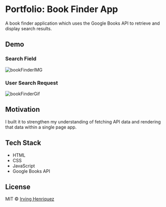 # Portfolio: Book Finder App

A book finder application which uses the Google Books API to retrieve and display search results.

## Demo

### Search Field
![bookFinderIMG](https://user-images.githubusercontent.com/69181038/103257397-105a3480-495f-11eb-8285-3077d300e89c.PNG)


### User Search Request
![bookFinderGif](https://user-images.githubusercontent.com/69181038/103257369-f15ba280-495e-11eb-9391-703f9b567e96.gif)



## Motivation

I built it to strengthen my understanding of fetching API data and rendering that data within a single page app.

## Tech Stack
- HTML
- CSS
- JavaScript
- Google Books API


## License
MIT © [Irving Henriquez](https://github.com/IrvHenri)
